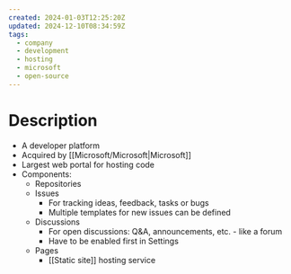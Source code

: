 ```yaml
---
created: 2024-01-03T12:25:20Z
updated: 2024-12-10T08:34:59Z
tags:
  - company
  - development
  - hosting
  - microsoft
  - open-source
---
```

# Description
- A developer platform
- Acquired by [[Microsoft/Microsoft|Microsoft]]
- Largest web portal for hosting code
- Components:
	- Repositories
	- Issues 
		- For tracking ideas, feedback, tasks or bugs
		- Multiple templates for new issues can be defined
	- Discussions
		- For open discussions: Q&A, announcements, etc. - like a forum
		- Have to be enabled first in Settings
	- Pages
		- [[Static site]] hosting service